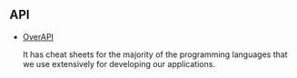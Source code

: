 ## API

- [OverAPI](https://overapi.com/)

    It has cheat sheets for the majority of the programming languages that we use extensively for developing our applications.
